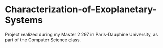 # Characterization-of-Exoplanetary-Systems
Project realized during my Master 2 297 in Paris-Dauphine University, as part of the Computer Science class.

